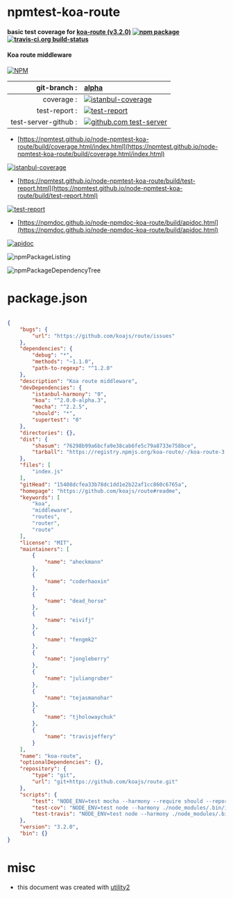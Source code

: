 # npmtest-koa-route

#### basic test coverage for  [koa-route (v3.2.0)](https://github.com/koajs/route#readme)  [![npm package](https://img.shields.io/npm/v/npmtest-koa-route.svg?style=flat-square)](https://www.npmjs.org/package/npmtest-koa-route) [![travis-ci.org build-status](https://api.travis-ci.org/npmtest/node-npmtest-koa-route.svg)](https://travis-ci.org/npmtest/node-npmtest-koa-route)

#### Koa route middleware

[![NPM](https://nodei.co/npm/koa-route.png?downloads=true&downloadRank=true&stars=true)](https://www.npmjs.com/package/koa-route)

| git-branch : | [alpha](https://github.com/npmtest/node-npmtest-koa-route/tree/alpha)|
|--:|:--|
| coverage : | [![istanbul-coverage](https://npmtest.github.io/node-npmtest-koa-route/build/coverage.badge.svg)](https://npmtest.github.io/node-npmtest-koa-route/build/coverage.html/index.html)|
| test-report : | [![test-report](https://npmtest.github.io/node-npmtest-koa-route/build/test-report.badge.svg)](https://npmtest.github.io/node-npmtest-koa-route/build/test-report.html)|
| test-server-github : | [![github.com test-server](https://npmtest.github.io/node-npmtest-koa-route/GitHub-Mark-32px.png)](https://npmtest.github.io/node-npmtest-koa-route/build/app/index.html) | | build-artifacts : | [![build-artifacts](https://npmtest.github.io/node-npmtest-koa-route/glyphicons_144_folder_open.png)](https://github.com/npmtest/node-npmtest-koa-route/tree/gh-pages/build)|

- [https://npmtest.github.io/node-npmtest-koa-route/build/coverage.html/index.html](https://npmtest.github.io/node-npmtest-koa-route/build/coverage.html/index.html)

[![istanbul-coverage](https://npmtest.github.io/node-npmtest-koa-route/build/screenCapture.buildCi.browser.%252Ftmp%252Fbuild%252Fcoverage.lib.html.png)](https://npmtest.github.io/node-npmtest-koa-route/build/coverage.html/index.html)

- [https://npmtest.github.io/node-npmtest-koa-route/build/test-report.html](https://npmtest.github.io/node-npmtest-koa-route/build/test-report.html)

[![test-report](https://npmtest.github.io/node-npmtest-koa-route/build/screenCapture.buildCi.browser.%252Ftmp%252Fbuild%252Ftest-report.html.png)](https://npmtest.github.io/node-npmtest-koa-route/build/test-report.html)

- [https://npmdoc.github.io/node-npmdoc-koa-route/build/apidoc.html](https://npmdoc.github.io/node-npmdoc-koa-route/build/apidoc.html)

[![apidoc](https://npmdoc.github.io/node-npmdoc-koa-route/build/screenCapture.buildCi.browser.%252Ftmp%252Fbuild%252Fapidoc.html.png)](https://npmdoc.github.io/node-npmdoc-koa-route/build/apidoc.html)

![npmPackageListing](https://npmtest.github.io/node-npmtest-koa-route/build/screenCapture.npmPackageListing.svg)

![npmPackageDependencyTree](https://npmtest.github.io/node-npmtest-koa-route/build/screenCapture.npmPackageDependencyTree.svg)



# package.json

```json

{
    "bugs": {
        "url": "https://github.com/koajs/route/issues"
    },
    "dependencies": {
        "debug": "*",
        "methods": "~1.1.0",
        "path-to-regexp": "^1.2.0"
    },
    "description": "Koa route middleware",
    "devDependencies": {
        "istanbul-harmony": "0",
        "koa": "^2.0.0-alpha.3",
        "mocha": "^2.2.5",
        "should": "*",
        "supertest": "0"
    },
    "directories": {},
    "dist": {
        "shasum": "76298b99a6bcfa9e38cab6fe5c79a8733e758bce",
        "tarball": "https://registry.npmjs.org/koa-route/-/koa-route-3.2.0.tgz"
    },
    "files": [
        "index.js"
    ],
    "gitHead": "15408dcfea33b78dc1dd1e2b22af1cc860c6765a",
    "homepage": "https://github.com/koajs/route#readme",
    "keywords": [
        "koa",
        "middleware",
        "routes",
        "router",
        "route"
    ],
    "license": "MIT",
    "maintainers": [
        {
            "name": "aheckmann"
        },
        {
            "name": "coderhaoxin"
        },
        {
            "name": "dead_horse"
        },
        {
            "name": "eivifj"
        },
        {
            "name": "fengmk2"
        },
        {
            "name": "jongleberry"
        },
        {
            "name": "juliangruber"
        },
        {
            "name": "tejasmanohar"
        },
        {
            "name": "tjholowaychuk"
        },
        {
            "name": "travisjeffery"
        }
    ],
    "name": "koa-route",
    "optionalDependencies": {},
    "repository": {
        "type": "git",
        "url": "git+https://github.com/koajs/route.git"
    },
    "scripts": {
        "test": "NODE_ENV=test mocha --harmony --require should --reporter spec",
        "test-cov": "NODE_ENV=test node --harmony ./node_modules/.bin/istanbul cover ./node_modules/.bin/_mocha -- --require should",
        "test-travis": "NODE_ENV=test node --harmony ./node_modules/.bin/istanbul cover ./node_modules/.bin/_mocha --report lcovonly -- --require should"
    },
    "version": "3.2.0",
    "bin": {}
}
```



# misc
- this document was created with [utility2](https://github.com/kaizhu256/node-utility2)
